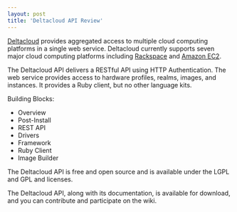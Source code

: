 ```yaml
---
layout: post
title: 'Deltacloud API Review'
---
```

<img style="padding: 10px;" src="http://kinlane-productions.s3.amazonaws.com/cloud-computing/Deltacloud | Many Clouds. One API. No Problem..jpg" alt="" align="right" /><a href="http://deltacloud.org">Deltacloud</a> provides aggregated access to multiple cloud computing platforms in a single web service.  Deltacloud currently supports seven major cloud computing platforms including <a href="http://www.rackspacecloud.com/" target="_blank">Rackspace</a> and <a href="http://aws.amazon.com/ec2/" target="_blank">Amazon EC2</a>.<p></p>
The Deltacloud API delivers a RESTful API using HTTP Authentication.  The web service provides access to hardware profiles, realms, images, and instances.  It provides a Ruby client, but no other language kits.<p></p>
Building Blocks:
<ul class="mainlist">
	<li>Overview</li>
	<li>Post-Install</li>
	<li>REST API</li>
	<li>Drivers</li>
	<li>Framework</li>
	<li>Ruby Client</li>
	<li>Image Builder</li>
</ul>
The Deltacloud API is free and open source and is available under the LGPL and GPL and licenses.<p></p>
The Deltacloud API, along with its documentation, is available for download, and you can contribute and participate on the wiki.